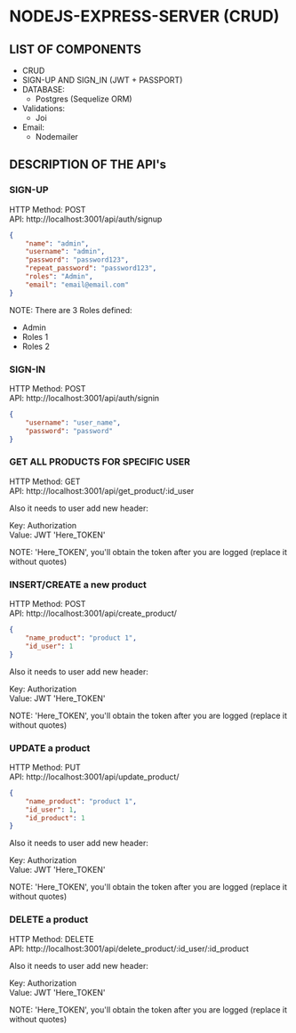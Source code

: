 # NODEJS-EXPRESS-SERVER (CRUD) #

## LIST OF COMPONENTS ##
- CRUD
- SIGN-UP AND SIGN_IN (JWT + PASSPORT)
- DATABASE:
	- Postgres (Sequelize ORM)
- Validations:
	- Joi
- Email:
	- Nodemailer



## DESCRIPTION OF THE API's ##
### SIGN-UP ###

HTTP Method: POST\
API: http://localhost:3001/api/auth/signup

```json
{
	"name": "admin",
	"username": "admin",
	"password": "password123",
	"repeat_password": "password123",
	"roles": "Admin",
	"email": "email@email.com"
}
```

NOTE: There are 3 Roles defined:

- Admin
- Roles 1
- Roles 2


### SIGN-IN ###

HTTP Method: POST\
API: http://localhost:3001/api/auth/signin

```json
{
	"username": "user_name",
	"password": "password"
}
```

### GET ALL PRODUCTS FOR SPECIFIC USER ###

HTTP Method: GET\
API: http://localhost:3001/api/get_product/:id_user

Also it needs to user add new header:

Key: Authorization\
Value: JWT 'Here_TOKEN'

NOTE: 'Here_TOKEN', you\'ll obtain the token after you are logged (replace it without quotes)


### INSERT/CREATE a new product ###

HTTP Method: POST\
API: http://localhost:3001/api/create_product/

```json
{
    "name_product": "product 1",
    "id_user": 1
}
```

Also it needs to user add new header:

Key: Authorization\
Value: JWT 'Here_TOKEN'

NOTE: 'Here_TOKEN', you\'ll obtain the token after you are logged (replace it without quotes)


### UPDATE a product ###

HTTP Method: PUT\
API: http://localhost:3001/api/update_product/

```json
{
    "name_product": "product 1",
    "id_user": 1,
    "id_product": 1
}
```

Also it needs to user add new header:

Key: Authorization\
Value: JWT 'Here_TOKEN'

NOTE: 'Here_TOKEN', you\'ll obtain the token after you are logged (replace it without quotes)


### DELETE a product ###

HTTP Method: DELETE\
API: http://localhost:3001/api/delete_product/:id_user/:id_product

Also it needs to user add new header:

Key: Authorization\
Value: JWT 'Here_TOKEN'

NOTE: 'Here_TOKEN', you\'ll obtain the token after you are logged (replace it without quotes)